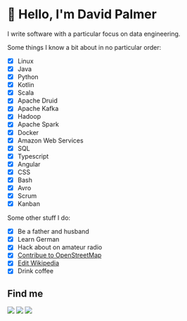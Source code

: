 # 👋 Hello, I'm David Palmer
I write software with a particular focus on data engineering.

Some things I know a bit about in no particular order:

- [x] Linux
- [x] Java
- [x] Python
- [x] Kotlin
- [x] Scala
- [x] Apache Druid
- [x] Apache Kafka
- [x] Hadoop
- [x] Apache Spark
- [x] Docker
- [x] Amazon Web Services
- [x] SQL
- [x] Typescript
- [x] Angular
- [x] CSS
- [x] Bash
- [x] Avro
- [x] Scrum
- [x] Kanban

Some other stuff I do:

- [x] Be a father and husband
- [x] Learn German
- [x] Hack about on amateur radio
- [x] [Contribue to OpenStreetMap](https://www.openstreetmap.org/user/cloventt/history#map=11/-43.4659/172.5327)
- [x] [Edit Wikipedia](https://en.wikipedia.org/wiki/Special:Contributions/Cloventt)
- [x] Drink coffee

## Find me
[![](https://img.shields.io/reddit/user-karma/combined/cloventt?style=social)](https://www.reddit.com/user/cloventt)
[![](https://img.shields.io/badge/-Linkedin-blue)](https://www.linkedin.com/in/cloventt)
[![](https://img.shields.io/badge/-cloventt.net-brightgreen)](https://cloventt.net)

<!---
cloventt/cloventt is a ✨ special ✨ repository because its `README.md` (this file) appears on your GitHub profile.
You can click the Preview link to take a look at your changes.
--->
